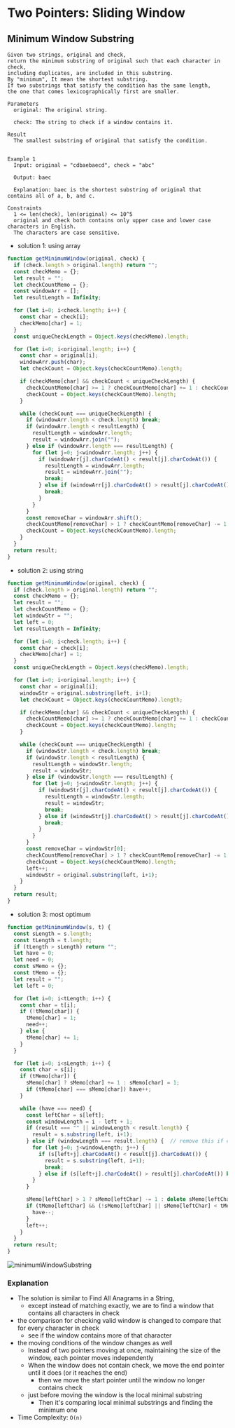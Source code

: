 # Two Pointers: Sliding Window
## Minimum Window Substring
```
Given two strings, original and check,
return the minimum substring of original such that each character in check,
including duplicates, are included in this substring.
By "minimum", It mean the shortest substring.
If two substrings that satisfy the condition has the same length, 
the one that comes lexicographically first are smaller.

Parameters
  original: The original string.
  
  check: The string to check if a window contains it.

Result
  The smallest substring of original that satisfy the condition.


Example 1
  Input: original = "cdbaebaecd", check = "abc"

  Output: baec

  Explanation: baec is the shortest substring of original that contains all of a, b, and c.

Constraints
  1 <= len(check), len(original) <= 10^5
  original and check both contains only upper case and lower case characters in English.
  The characters are case sensitive.
```
- solution 1: using array
```javascript
function getMinimumWindow(original, check) {
  if (check.length > original.length) return "";
  const checkMemo = {};
  let result = "";
  let checkCountMemo = {};
  const windowArr = [];
  let resultLength = Infinity;

  for (let i=0; i<check.length; i++) {
    const char = check[i];
    checkMemo[char] = 1;
  }
  const uniqueCheckLength = Object.keys(checkMemo).length;

  for (let i=0; i<original.length; i++) {
    const char = original[i];
    windowArr.push(char);
    let checkCount = Object.keys(checkCountMemo).length;

    if (checkMemo[char] && checkCount < uniqueCheckLength) {
      checkCountMemo[char] >= 1 ? checkCountMemo[char] += 1 : checkCountMemo[char] = 1 ;
      checkCount = Object.keys(checkCountMemo).length;
    }

    while (checkCount === uniqueCheckLength) {
      if (windowArr.length < check.length) break;
      if (windowArr.length < resultLength) {
        resultLength = windowArr.length;
        result = windowArr.join("");
      } else if (windowArr.length === resultLength) {
        for (let j=0; j<windowArr.length; j++) {
          if (windowArr[j].charCodeAt() < result[j].charCodeAt()) {
            resultLength = windowArr.length;
            result = windowArr.join("");
            break;
          } else if (windowArr[j].charCodeAt() > result[j].charCodeAt()) {
            break;
          }
        }
      }
      const removeChar = windowArr.shift();
      checkCountMemo[removeChar] > 1 ? checkCountMemo[removeChar] -= 1 : delete checkCountMemo[removeChar];
      checkCount = Object.keys(checkCountMemo).length;
    }
  }
  return result;
}
```
- solution 2: using string
```javascript
function getMinimumWindow(original, check) {
  if (check.length > original.length) return "";
  const checkMemo = {};
  let result = "";
  let checkCountMemo = {};
  let windowStr = "";
  let left = 0;
  let resultLength = Infinity;

  for (let i=0; i<check.length; i++) {
    const char = check[i];
    checkMemo[char] = 1;
  }
  const uniqueCheckLength = Object.keys(checkMemo).length;

  for (let i=0; i<original.length; i++) {
    const char = original[i];
    windowStr = original.substring(left, i+1);
    let checkCount = Object.keys(checkCountMemo).length;

    if (checkMemo[char] && checkCount < uniqueCheckLength) {
      checkCountMemo[char] >= 1 ? checkCountMemo[char] += 1 : checkCountMemo[char] = 1 ;
      checkCount = Object.keys(checkCountMemo).length;
    }

    while (checkCount === uniqueCheckLength) {
      if (windowStr.length < check.length) break;
      if (windowStr.length < resultLength) {
        resultLength = windowStr.length;
        result = windowStr;
      } else if (windowStr.length === resultLength) {
        for (let j=0; j<windowStr.length; j++) {
          if (windowStr[j].charCodeAt() < result[j].charCodeAt()) {
            resultLength = windowStr.length;
            result = windowStr;
            break;
          } else if (windowStr[j].charCodeAt() > result[j].charCodeAt()) {
            break;
          }
        }
      }
      const removeChar = windowStr[0];
      checkCountMemo[removeChar] > 1 ? checkCountMemo[removeChar] -= 1 : delete checkCountMemo[removeChar];
      checkCount = Object.keys(checkCountMemo).length;
      left++;
      windowStr = original.substring(left, i+1);
    }
  }
  return result;
}
```
- solution 3: most optimum
```javascript
function getMinimumWindow(s, t) {
  const sLength = s.length;
  const tLength = t.length;
  if (tLength > sLength) return "";
  let have = 0;
  let need = 0;
  const sMemo = {};
  const tMemo = {};
  let result = "";
  let left = 0;

  for (let i=0; i<tLength; i++) {
    const char = t[i];
    if (!tMemo[char]) {
      tMemo[char] = 1;
      need++;
    } else {
      tMemo[char] += 1;
    }
  }

  for (let i=0; i<sLength; i++) {
    const char = s[i];
    if (tMemo[char]) {
      sMemo[char] ? sMemo[char] += 1 : sMemo[char] = 1;
      if (tMemo[char] === sMemo[char]) have++;
    }

    while (have === need) {
      const leftChar = s[left];
      const windowLength = i - left + 1;
      if (result === "" || windowLength < result.length) {
        result = s.substring(left, i+1);
      } else if (windowLength === result.length) {  // remove this if comparing between same length string is not required
        for (let j=0; j<windowLength; j++) {
          if (s[left+j].charCodeAt() < result[j].charCodeAt()) {
            result = s.substring(left, i+1);
            break;
          } else if (s[left+j].charCodeAt() > result[j].charCodeAt()) break;
        }
      }

      sMemo[leftChar] > 1 ? sMemo[leftChar] -= 1 : delete sMemo[leftChar];
      if (tMemo[leftChar] && (!sMemo[leftChar] || sMemo[leftChar] < tMemo[leftChar])) {
        have--;
      }
      left++;
    }
  }
  return result;
}
```

![minimumWindowSubstring](../../images/minimumWindowSubstring.gif)

### Explanation
- The solution is similar to Find All Anagrams in a String,
  - except instead of matching exactly, we are to find a window that contains all characters in check
- the comparison for checking valid window is changed to compare that for every character in check
  - see if the window contains more of that character
- the moving conditions of the window changes as well
  - Instead of two pointers moving at once, maintaining the size of the window, each pointer moves independently
  - When the window does not contain check, we move the end pointer until it does (or it reaches the end)
    - then we move the start pointer until the window no longer contains check
  - just before moving the window is the local minimal substring
    - Then it's comparing local minimal substrings and finding the minimum one
- Time Complexity: `O(n)`
